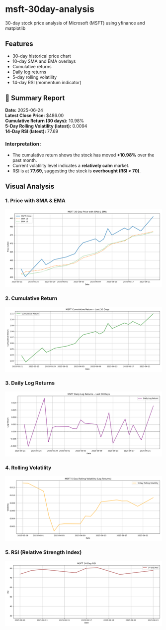 # msft-30day-analysis
30-day stock price analysis of Microsoft (MSFT) using yfinance and matplotlib

## Features
- 30-day historical price chart
- 10-day SMA and EMA overlays
- Cumulative returns
- Daily log returns
- 5-day rolling volatility
- 14-day RSI (momentum indicator)

## 📄 Summary Report
**Date:** 2025-06-24  
**Latest Close Price:** $486.00  
**Cumulative Return (30 days):** 10.98%  
**5-Day Rolling Volatility (latest):** 0.0094  
**14-Day RSI (latest):** 77.69

### Interpretation:
- The cumulative return shows the stock has moved **+10.98%** over the past month.  
- Current volatility level indicates a **relatively calm** market.  
- RSI is at **77.69**, suggesting the stock is **overbought (RSI > 70)**.

## Visual Analysis

### 1. Price with SMA & EMA
![SMA & EMA](images/plot1_price_sma_ema.png)

### 2. Cumulative Return
![Cumulative Return](images/plot2_cumulative_return.png)

### 3. Daily Log Returns
![Log Returns](images/plot3_log_returns.png)

### 4. Rolling Volatility
![Rolling Volatility](images/plot4_rolling_volatility.png)

### 5. RSI (Relative Strength Index)
![RSI](images/plot5_rsi.png)
